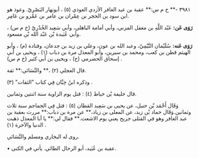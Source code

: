 ٣٩٨١ -** خ م س:** عقبة بن عبد الغافر الأزدي العوذي (٥) ، أبونهار البَصْرِيّ. وعوذ هو ابن سود بن الحجر بن عِمْران بن عامر بن عَمْرو بن عَامِر.

**رَوَى عَن:** عَبْد اللَّهِ بن مغفل المزني، وأبي أمامة الباهلي، وأبي سَعِيد الخُدْرِيّ (خ م س) ، وأبي عُبَيدة بْن عَبْد الله بْن مسعود.

**رَوَى عَنه:** سُلَيْمان التَّيْمِيّ، وعبد الله بن عون، وعلي بن زيد بن جدعان، وقتادة (م) ، وأبو الهيثم قطن بن كعب، ومحمد بن سيرين، وأبو المعذل مرة بن دباب (١) ، ويحيى بن أَبي إسحاق الحضرمي (خ) ، ويحيى بن أَبي كثير (خ م س) .

قال العجلي (٢) ،** والنَّسَائي:** ثقة.

وذكره ابنُ حِبَّان فِي كتاب "الثقات" (٣) .

قال خليفة بْن خياط (٤) : قتل يوم الزاوية سنة اثنتين وثمانين.

وَقَال أَحْمَد بْن حنبل، عن يحيى بن سَعِيد القطان (٥) : قتل فِي الجماجم سنة ثلاث وثمانين.وَقَال حماد بْن زيد، عن المعلى بن زياد،** عن مرة بن دباب:** مررت بعقبة بن عبد الغافر وهو في القتلى جريح يعني يوم الاشعت.** فقال لي:** يا أبا المعذل ذهبت الدنيا والآخرة (١) .

روى له البخاري ومسلم والنَّسَائي.

• عقبة بن عُبَيد، أبو الرحال الطائي. يأتي في الكنى.